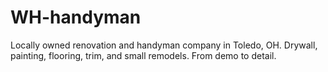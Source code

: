# WH-handyman
Locally owned renovation and handyman company in Toledo, OH. Drywall, painting, flooring, trim, and small remodels. From demo to detail.
